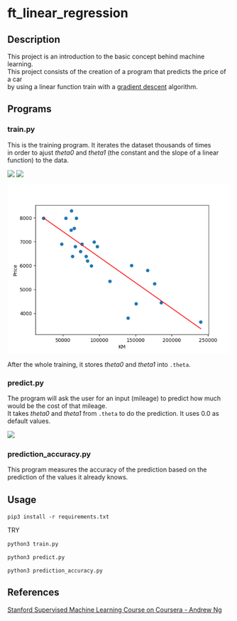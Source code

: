 # ft_linear_regression

## Description

This project is an introduction to the basic concept behind machine learning.  
This project consists of the creation of a program that predicts the price of a car  
by using a linear function train with a [gradient descent](https://en.wikipedia.org/wiki/Gradient_descent) algorithm.

## Programs

### train.py
This is the training program. It iterates the dataset thousands of times  
in order to ajust *theta0* and *theta1* (the constant and the slope of a linear function) to the data.  

![](https://latex.codecogs.com/svg.image?tmp&space;\theta_{0}&space;=&space;\alpha&space;*&space;\frac{1}{m}&space;\sum_{i&space;=&space;0}^{m&space;-&space;1}(estimatePrice(mileage[i])&space;-&space;price[i]))
![](https://latex.codecogs.com/svg.image?tmp&space;\theta_{1}&space;=&space;\alpha&space;*&space;\frac{1}{m}&space;\sum_{i&space;=&space;0}^{m&space;-&space;1}(estimatePrice(mileage[i])&space;-&space;price[i])&space;*&space;mileage[i])

![](./Train.png)  

After the whole training, it stores *theta0* and *theta1* into `.theta`.

### predict.py
The program will ask the user for an input (mileage) to predict how much would be the cost of that mileage.  
It takes *theta0* and *theta1* from `.theta` to do the prediction. It uses 0.0 as default values.

![](https://latex.codecogs.com/svg.image?estimatePrice(mileage)&space;=&space;\theta&space;_{0}&space;&plus;&space;(\theta_{1}&space;*&space;mileage))

### prediction_accuracy.py
This program measures the accuracy of the prediction based on the prediction of the values it already knows.

## Usage

```
pip3 install -r requirements.txt
```
TRY
```
python3 train.py
```
```
python3 predict.py
```
```
python3 prediction_accuracy.py
```

## References
[Stanford Supervised Machine Learning Course on Coursera - Andrew Ng ](https://www.coursera.org/learn/machine-learning)